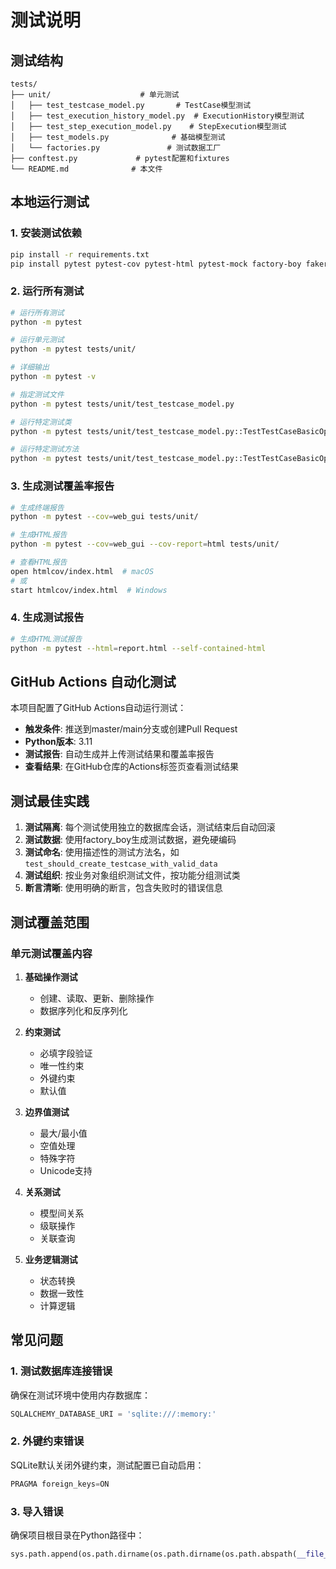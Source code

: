 # 测试说明

## 测试结构

```
tests/
├── unit/                    # 单元测试
│   ├── test_testcase_model.py       # TestCase模型测试
│   ├── test_execution_history_model.py  # ExecutionHistory模型测试
│   ├── test_step_execution_model.py    # StepExecution模型测试
│   ├── test_models.py              # 基础模型测试
│   └── factories.py               # 测试数据工厂
├── conftest.py             # pytest配置和fixtures
└── README.md              # 本文件
```

## 本地运行测试

### 1. 安装测试依赖

```bash
pip install -r requirements.txt
pip install pytest pytest-cov pytest-html pytest-mock factory-boy faker
```

### 2. 运行所有测试

```bash
# 运行所有测试
python -m pytest

# 运行单元测试
python -m pytest tests/unit/

# 详细输出
python -m pytest -v

# 指定测试文件
python -m pytest tests/unit/test_testcase_model.py

# 运行特定测试类
python -m pytest tests/unit/test_testcase_model.py::TestTestCaseBasicOperations

# 运行特定测试方法
python -m pytest tests/unit/test_testcase_model.py::TestTestCaseBasicOperations::test_should_create_testcase_with_valid_data
```

### 3. 生成测试覆盖率报告

```bash
# 生成终端报告
python -m pytest --cov=web_gui tests/unit/

# 生成HTML报告
python -m pytest --cov=web_gui --cov-report=html tests/unit/

# 查看HTML报告
open htmlcov/index.html  # macOS
# 或
start htmlcov/index.html  # Windows
```

### 4. 生成测试报告

```bash
# 生成HTML测试报告
python -m pytest --html=report.html --self-contained-html
```

## GitHub Actions 自动化测试

本项目配置了GitHub Actions自动运行测试：

- **触发条件**: 推送到master/main分支或创建Pull Request
- **Python版本**: 3.11
- **测试报告**: 自动生成并上传测试结果和覆盖率报告
- **查看结果**: 在GitHub仓库的Actions标签页查看测试结果

## 测试最佳实践

1. **测试隔离**: 每个测试使用独立的数据库会话，测试结束后自动回滚
2. **测试数据**: 使用factory_boy生成测试数据，避免硬编码
3. **测试命名**: 使用描述性的测试方法名，如 `test_should_create_testcase_with_valid_data`
4. **测试组织**: 按业务对象组织测试文件，按功能分组测试类
5. **断言清晰**: 使用明确的断言，包含失败时的错误信息

## 测试覆盖范围

### 单元测试覆盖内容

1. **基础操作测试**
   - 创建、读取、更新、删除操作
   - 数据序列化和反序列化

2. **约束测试**
   - 必填字段验证
   - 唯一性约束
   - 外键约束
   - 默认值

3. **边界值测试**
   - 最大/最小值
   - 空值处理
   - 特殊字符
   - Unicode支持

4. **关系测试**
   - 模型间关系
   - 级联操作
   - 关联查询

5. **业务逻辑测试**
   - 状态转换
   - 数据一致性
   - 计算逻辑

## 常见问题

### 1. 测试数据库连接错误

确保在测试环境中使用内存数据库：
```python
SQLALCHEMY_DATABASE_URI = 'sqlite:///:memory:'
```

### 2. 外键约束错误

SQLite默认关闭外键约束，测试配置已自动启用：
```python
PRAGMA foreign_keys=ON
```

### 3. 导入错误

确保项目根目录在Python路径中：
```python
sys.path.append(os.path.dirname(os.path.dirname(os.path.abspath(__file__))))
```